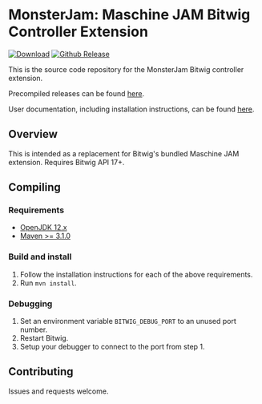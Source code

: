 # MonsterJam: Maschine JAM Bitwig Controller Extension

[![Download](https://img.shields.io/github/downloads/unthingable/monster-jam/total.svg)](https://github.com/unthingable/MonsterJam/releases/latest)
[![Github Release](https://img.shields.io/github/v/release/unthingable/monster-jam?include_prereleases)](https://img.shields.io/github/v/release/unthingable/MonsterJam?include_prereleases)

This is the source code repository for the MonsterJam Bitwig controller extension.

Precompiled releases can be found [here](https://github.com/unthingable/monster-jam/releases).

User documentation, including installation instructions, can be found [here](docs/README.md).

## Overview

This is intended as a replacement for Bitwig's bundled Maschine JAM extension. Requires Bitwig API 17+.

## Compiling

### Requirements

- [OpenJDK 12.x](https://adoptopenjdk.net/releases.html?variant=openjdk12)
- [Maven >= 3.1.0](https://maven.apache.org/)

### Build and install

1. Follow the installation instructions for each of the above requirements.
2. Run `mvn install`.

### Debugging

1. Set an environment variable `BITWIG_DEBUG_PORT` to an unused port number.
2. Restart Bitwig.
3. Setup your debugger to connect to the port from step 1.

## Contributing

Issues and requests welcome.

